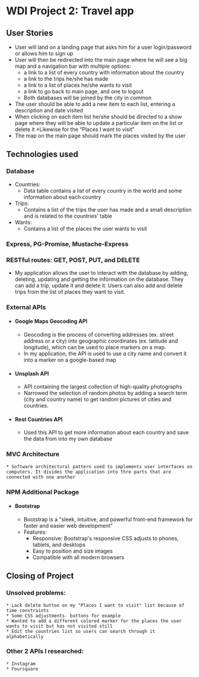 # WDI Project 2: Travel app 

## User Stories
* User will land on a landing page that asks him for a user login/password or allows him to sign up
* User will then be redirected into the main page where he will see a big map and a navigation bar with multiple options:
	*	a link to a list of every country with information about the country
	* a link to the trips he/she has made
	* a link to a list of places he/she wants to visit
	* a link to go back to main page, and one to logout
	*	Both databases will be joined by the city in common 
*	The user should be able to add a new item to each list, entering a description and date visited
*	When clicking on each item list he/she should be directed to a show page where they will be able to update a particular item on the list or delete it
	*Likewise for the “Places I want to visit” 
*	The map on the main page should mark the places visited by the user 


## Technologies used
### Database
* Countries:
	* Data table contains a list of every country in the world and some information about each country 
* Trips:
	* Contains a list of the trips the user has made and a small description and is related to the countries' table
* Wants:
	* Contains a list of the places the user wants to visit

### Express, PG-Promise, Mustache-Express
### RESTful routes: GET, POST, PUT, and DELETE
* My application allows the user to interact with the database by adding, deleting, updating and getting the information on the database. They can add a trip, update it and delete it. Users can also add and delete trips from the list of places they want to visit. 
### External APIs
* #### Google Maps Geocoding API 
	* Geocoding is the process of converting addresses (ex. street address or a city) into geographic coordinates (ex. latitude and longitude), which  can be used to place markers on a map. 
	* In my application, the API is used to use a city name and convert it into a marker on a google-based map
* #### Unsplash API
	* API containing the largest collection of high-quality photographs
	* Narrowed the selection of random photos by adding a search term (city and country name) to get random pictures of cities and countries.
* #### Rest Countries API
	* Used this API to get more information about each country and save the data from into my own database
### MVC Architecture
	* Software architectural pattern used to implements user interfaces on computers. It divides the application into thre parts that are connected with one another
### NPM Additional Package
* #### Bootstrap
	* Bootstrap is a "sleek, intuitive, and powerful front-end framework for faster and easier web development"
	* Features: 
		* Responsive: Bootstrap's responsive CSS adjusts to phones, tablets, and desktops
		* Easy to position and size images
		* Compatible with all modern browsers


## Closing of Project
### Unsolved problems: 
	* Lack delete button on my "Places I want to visit" list because of time constraints
	* Some CSS adjustments- buttons for example
	* Wanted to add a different colored marker for the places the user wants to visit but has not visited still
	* Edit the countries list so users can search through it alphabetically 

### Other 2 APIs I researched: 
	* Instagram
	* Foursquare